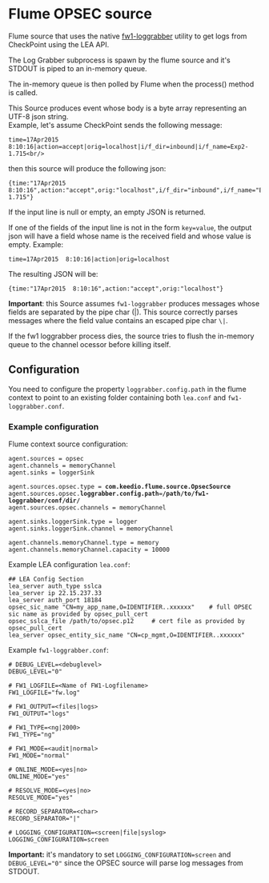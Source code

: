 # Flume OPSEC source

Flume source that uses the native [fw1-loggrabber](https://github.com/certego/fw1-loggrabber) utility to get logs from CheckPoint using the LEA API.

The Log Grabber subprocess is spawn by the flume source and it's STDOUT is piped to an in-memory queue.

The in-memory queue is then polled by Flume when the process() method is called.

This Source produces event whose body is a byte array representing an UTF-8 json string.<br/>
Example, let's assume CheckPoint sends the following message:

	time=17Apr2015  8:10:16|action=accept|orig=localhost|i/f_dir=inbound|i/f_name=Exp2-1.715<br/>
then this source will produce the following json:<br/>

	{time:"17Apr2015  8:10:16",action:"accept",orig:"localhost",i/f_dir="inbound",i/f_name="Exp2-1.715"}

If the input line is null or empty, an empty JSON is returned.

If one of the fields of the input line is not in the form `key=value`, the output
json will have a field whose name is the received field and whose value is empty.
Example:

	time=17Apr2015  8:10:16|action|orig=localhost

The resulting JSON will be:

	{time:"17Apr2015  8:10:16",action:"accept",orig:"localhost"}

**Important**: this Source assumes `fw1-loggrabber` produces messages whose fields are separated by the pipe char (|).
This source correctly parses messages where the field value contains an escaped pipe char `\|`.

If the fw1 loggrabber process dies, the source tries to flush the in-memory queue to the channel ocessor before killing itself.

## Configuration

You need to configure the property `loggrabber.config.path` in the flume context to point to an existing folder containing both `lea.conf` and `fw1-loggrabber.conf`.

### Example configuration

Flume context source configuration:

<pre><code>agent.sources = opsec
agent.channels = memoryChannel
agent.sinks = loggerSink

agent.sources.opsec.type = <b>com.keedio.flume.source.OpsecSource</b>
agent.sources.opsec.<b>loggrabber.config.path</b>=<b>/path/to/fw1-loggrabber/conf/dir/</b>
agent.sources.opsec.channels = memoryChannel

agent.sinks.loggerSink.type = logger
agent.sinks.loggerSink.channel = memoryChannel

agent.channels.memoryChannel.type = memory
agent.channels.memoryChannel.capacity = 10000
</code></pre>

Example LEA configuration `lea.conf`:

	## LEA Config Section
	lea_server auth_type sslca
	lea_server ip 22.15.237.33
	lea_server auth_port 18184
	opsec_sic_name "CN=my_app_name,O=IDENTIFIER..xxxxxx" 	# full OPSEC sic name as provided by opsec_pull_cert
	opsec_sslca_file /path/to/opsec.p12 	# cert file as provided by opsec_pull_cert
	lea_server opsec_entity_sic_name "CN=cp_mgmt,O=IDENTIFIER..xxxxxx"
	
Example `fw1-loggrabber.conf`:

	# DEBUG_LEVEL=<debuglevel>
	DEBUG_LEVEL="0"

	# FW1_LOGFILE=<Name of FW1-Logfilename>
	FW1_LOGFILE="fw.log"

	# FW1_OUTPUT=<files|logs>
	FW1_OUTPUT="logs"

	# FW1_TYPE=<ng|2000>
	FW1_TYPE="ng"

	# FW1_MODE=<audit|normal>
	FW1_MODE="normal"

	# ONLINE_MODE=<yes|no>
	ONLINE_MODE="yes"
	
	# RESOLVE_MODE=<yes|no>
	RESOLVE_MODE="yes"

	# RECORD_SEPARATOR=<char>
	RECORD_SEPARATOR="|"

	# LOGGING_CONFIGURATION=<screen|file|syslog>
	LOGGING_CONFIGURATION=screen
	
**Important:** it's mandatory to set `LOGGING_CONFIGURATION=screen` and `DEBUG_LEVEL="0"` since the OPSEC source will parse log messages from STDOUT.


